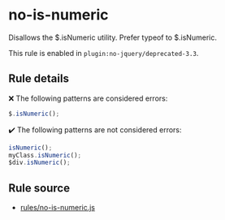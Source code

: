 # no-is-numeric

Disallows the $.isNumeric utility. Prefer typeof to $.isNumeric.

This rule is enabled in `plugin:no-jquery/deprecated-3.3`.

## Rule details

❌ The following patterns are considered errors:
```js
$.isNumeric();
```

✔️ The following patterns are not considered errors:
```js
isNumeric();
myClass.isNumeric();
$div.isNumeric();
```
## Rule source

* [rules/no-is-numeric.js](../rules/no-is-numeric.js)
